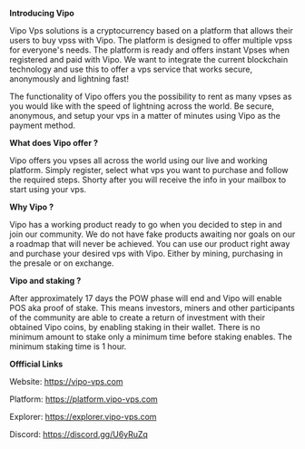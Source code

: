<b>Introducing Vipo</b>

Vipo Vps solutions is a cryptocurrency based on a platform that allows their users to buy vpss with Vipo. The platform is designed to offer multiple vpss for everyone's needs. The platform is ready and offers instant Vpses when registered and paid with Vipo. We want to integrate the current blockchain technology and use this to offer a vps service that works secure, anonymously and lightning fast!

The functionality of Vipo offers you the possibility to rent as many vpses as you would like with the speed of lightning across the world. Be secure, anonymous, and setup your vps in a matter of minutes using Vipo as the payment method. 



<b>What does Vipo offer ?</b>

Vipo offers you vpses all across the world using our live and working platform. Simply register, select what vps you want to purchase and follow the required steps. Shorty after you will receive the info in your mailbox to start using your vps.



<b> Why Vipo ?  </b>

Vipo has a working product ready to go when you decided to step in and join our community. We do not have fake products awaiting nor goals on our a roadmap that will never be achieved. You can use our product right away and purchase your desired vps with Vipo. Either by mining, purchasing in the presale or on exchange.



<b>Vipo and staking ? </b>

After approximately 17 days the POW phase will end and Vipo will enable POS aka proof of stake. This means investors, miners and other participants of the community are able to create a return of investment with their obtained Vipo coins, by enabling staking in their wallet. There is no minimum amount to stake only a minimum time before staking enables. The minimum staking time is 1 hour.


<b>Offficial Links</b>

Website: https://vipo-vps.com

Platform: https://platform.vipo-vps.com

Explorer: https://explorer.vipo-vps.com

Discord: https://discord.gg/U6yRuZq

